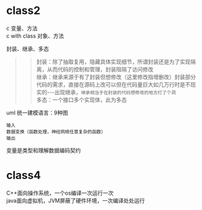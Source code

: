 class2
===
c 变量、方法<br>
c with class 对象、方法

封装、继承、多态
>>封装：除了抽取复用，隐藏具体实现细节，所谓封装还是为了实现隔离，从而代码的控制和管理，封装阻隔了访问修改<br>
>>继承：继承来源于有了封装但想修改（这里修改指增删改）封装部分代码的需求，直接在源码上改可以但在代码量巨大如几万行时是不现实的---出现继承，`继承相当于在封装的代码想修改的地方打了个洞`<br>
>>多态：一个接口多个实现体，此为多态

uml 统一建模语言：9种图

    输入
    数据变换（函数处理，神经网络任意复杂的函数）
    输出


变量是类型和理解数据编码契约

class4
===
C++面向操作系统，一个os编译一次运行一次  
java面向虚拟机，JVM屏蔽了硬件环境，一次编译处处运行
